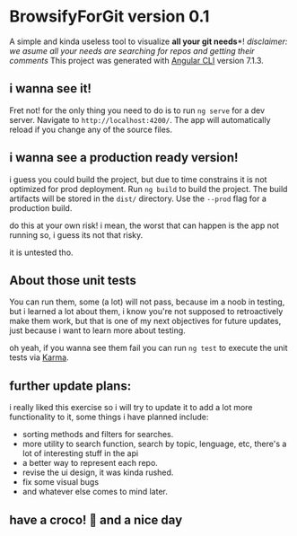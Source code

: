 # BrowsifyForGit version 0.1

A simple and kinda useless tool to visualize **all your git needs***! 
*disclaimer: we asume all your needs are searching for repos and getting their comments*
This project was generated with [Angular CLI](https://github.com/angular/angular-cli) version 7.1.3.

## i wanna see it! 

Fret not! for the only thing you need to do is to run `ng serve` for a dev server. Navigate to `http://localhost:4200/`. The app will automatically reload if you change any of the source files.

## i wanna see a production ready version!

i guess you could build the project, but due to time constrains it is not optimized for prod deployment.
Run `ng build` to build the project. The build artifacts will be stored in the `dist/` directory. Use the `--prod` flag for a production build.

do this at your own risk! 
i mean, the worst that can happen is the app not running so, i guess its not that risky. 

it is untested tho.

## About those unit tests

You can run them, some (a lot) will not pass, because im a noob in testing, but i learned a lot about them, i know you're not supposed to retroactively make them work, but that is one of my next objectives for future updates, just because i want to learn more about testing. 

oh yeah, if you wanna see them fail you can run `ng test` to execute the unit tests via [Karma](https://karma-runner.github.io).

## further update plans:

i really liked this exercise so i will try to update it to add a lot more functionality to it, some things i have planned include: 
* sorting methods and filters for searches.
* more utility to search function, search by topic, lenguage, etc, there's a lot of interesting stuff in the api
* a better way to represent each repo.
* revise the ui design, it was kinda rushed.
* fix some visual bugs
* and whatever else comes to mind later.

## have a croco! 🐊 and a nice day 

